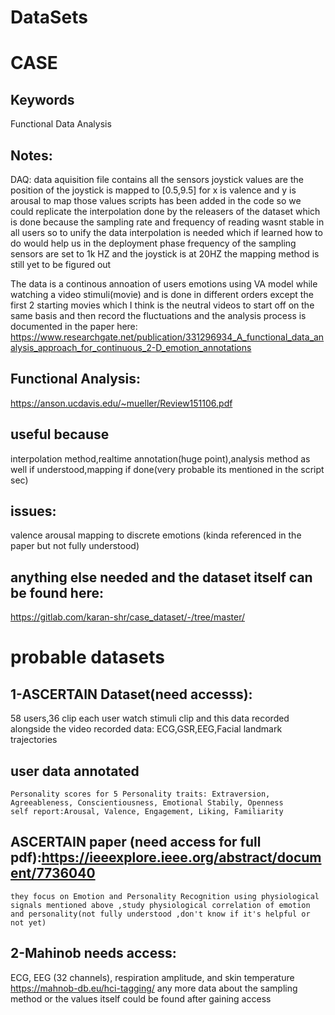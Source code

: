 # DataSets

# CASE
## Keywords
Functional Data Analysis
## Notes:
  DAQ: data aquisition file contains all the sensors
  joystick values are the position of the joystick is mapped to [0.5,9.5] for x is valence and y is arousal to map those values
  scripts has been added in the code so we could replicate the interpolation done by the releasers of the dataset which is done because the sampling rate and frequency     of reading wasnt stable in all users so to unify the data interpolation is needed which if learned how to do would help us in the deployment phase
  frequency of the sampling sensors are set to 1k HZ and the joystick is at 20HZ the mapping method is still yet to be figured out
  
The data is a continous annoation of users emotions using VA model while watching a video stimuli(movie) and is done in different orders except the first 2 starting movies which I think is the neutral videos to start off on the same basis and then record the fluctuations and the analysis process is documented in the paper here:
https://www.researchgate.net/publication/331296934_A_functional_data_analysis_approach_for_continuous_2-D_emotion_annotations

## Functional Analysis:
https://anson.ucdavis.edu/~mueller/Review151106.pdf

## useful because
interpolation method,realtime annotation(huge point),analysis method as well if understood,mapping if done(very probable its mentioned in the script sec)
## issues:
valence arousal mapping to discrete emotions (kinda referenced in the paper but not fully understood)

## anything else needed and the dataset itself can be found here:
https://gitlab.com/karan-shr/case_dataset/-/tree/master/

# probable datasets
## 1-ASCERTAIN Dataset(need accesss):
  58 users,36 clip
  each user watch stimuli clip and this data recorded alongside the video
  recorded data: ECG,GSR,EEG,Facial landmark trajectories
## user data annotated
    Personality scores for 5 Personality traits: Extraversion, Agreeableness, Conscientiousness, Emotional Stabily, Openness
    self report:Arousal, Valence, Engagement, Liking, Familiarity
## ASCERTAIN paper (need access for full pdf):https://ieeexplore.ieee.org/abstract/document/7736040
    they focus on Emotion and Personality Recognition using physiological signals mentioned above ,study physiological correlation of emotion and personality(not fully understood ,don't know if it's helpful or not yet)
## 2-Mahinob needs access:
  ECG, EEG (32 channels), respiration amplitude, and skin temperature
  https://mahnob-db.eu/hci-tagging/
  any more data about the sampling method or the values itself could be found after gaining access
